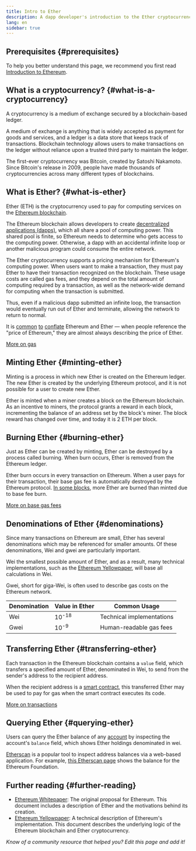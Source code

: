 ```yaml
---
title: Intro to Ether
description: A dapp developer's introduction to the Ether cryptocurrency.
lang: en
sidebar: true
---
```


## Prerequisites {#prerequisites}

To help you better understand this page, we recommend you first read [Introduction to Ethereum](/developers/docs/intro-to-ethereum/).

## What is a cryptocurrency? {#what-is-a-cryptocurrency}

A cryptocurrency is a medium of exchange secured by a blockchain-based ledger.

A medium of exchange is anything that is widely accepted as payment for goods and services, and a ledger is a data store that keeps track of transactions. Blockchain technology allows users to make transactions on the ledger without reliance upon a trusted third party to maintain the ledger.

The first-ever cryptocurrency was Bitcoin, created by Satoshi Nakamoto. Since Bitcoin's release in 2009, people have made thousands of cryptocurrencies across many different types of blockchains.

## What is Ether? {#what-is-ether}

Ether (ETH) is the cryptocurrency used to pay for computing services on the [Ethereum blockchain](/developers/docs/intro-to-ethereum).

The Ethereum blockchain allows developers to create [decentralized applications (dapps)](/developers/docs/dapps), which all share a pool of computing power. This shared pool is finite, so Ethereum needs to determine who gets access to the computing power. Otherwise, a dapp with an accidental infinite loop or another malicious program could consume the entire network.

The Ether cryptocurrency supports a pricing mechanism for Ethereum's computing power. When users want to make a transaction, they must pay Ether to have their transaction recognized on the blockchain. These usage costs are called gas fees, and they depend on the total amount of computing required by a transaction, as well as the network-wide demand for computing when the transaction is submitted.

Thus, even if a malicious dapp submitted an infinite loop, the transaction would eventually run out of Ether and terminate, allowing the network to return to normal.

It is [common](https://www.reuters.com/article/us-crypto-currencies-lending-insight-idUSKBN25M0GP#:~:text=price%20of%20ethereum) [to](https://abcnews.go.com/Business/bitcoin-slumps-week-low-amid-renewed-worries-chinese/story?id=78399845#:~:text=cryptocurrencies%20including%20ethereum) [conflate](https://www.cnn.com/2021/03/14/tech/nft-art-buying/index.html#:~:text=price%20of%20ethereum) Ethereum and Ether — when people reference the "price of Ethereum," they are almost always describing the price of Ether.

[More on gas](/developers/docs/gas/)

## Minting Ether {#minting-ether}

Minting is a process in which new Ether is created on the Ethereum ledger. The new Ether is created by the underlying Ethereum protocol, and it is not possible for a user to create new Ether.

Ether is minted when a miner creates a block on the Ethereum blockchain. As an incentive to miners, the protocol grants a reward in each block, incrementing the balance of an address set by the block's miner. The block reward has changed over time, and today it is 2 ETH per block.

## Burning Ether {#burning-ether}

Just as Ether can be created by minting, Ether can be destroyed by a process called burning. When burn occurs, Ether is removed from the Ethereum ledger.

Ether burn occurs in every transaction on Ethereum. When a user pays for their transaction, their base gas fee is automatically destroyed by the Ethereum protocol. [In some blocks](https://etherscan.io/block/12965263), more Ether are burned than minted due to base fee burn.

[More on base gas fees](/developers/docs/gas/#base-fee)

## Denominations of Ether {#denominations}

Since many transactions on Ethereum are small, Ether has several denominations which may be referenced for smaller amounts. Of these denominations, Wei and gwei are particularly important.

Wei the smallest possible amount of Ether, and as a result, many technical implementations, such as the [Ethereum Yellowpaper](https://ethereum.github.io/yellowpaper/paper.pdf), will base all calculations in Wei.

Gwei, short for giga-Wei, is often used to describe gas costs on the Ethereum network.

| Denomination | Value in Ether   | Common Usage              |
| ------------ | ---------------- | ------------------------- |
| Wei          | 10<sup>-18</sup> | Technical implementations |
| Gwei         | 10<sup>-9</sup>  | Human-readable gas fees   |

## Transferring Ether {#transferring-ether}

Each transaction in the Ethereum blockchain contains a `value` field, which transfers a specified amount of Ether, denominated in Wei, to send from the sender's address to the recipient address.

When the recipient address is a [smart contract](/developers/docs/smart-contracts/), this transferred Ether may be used to pay for gas when the smart contract executes its code.

[More on transactions](/developers/docs/transactions/)

## Querying Ether {#querying-ether}

Users can query the Ether balance of any [account](/developers/docs/accounts/) by inspecting the account's `balance` field, which shows Ether holdings denominated in wei.

[Etherscan](https://etherscan.io) is a popular tool to inspect address balances via a web-based application. For example, [this Etherscan page](https://etherscan.io/address/0xde0b295669a9fd93d5f28d9ec85e40f4cb697bae) shows the balance for the Ethereum Foundation.

## Further reading {#further-reading}

- [Ethereum Whitepaper](/whitepaper/): The original proposal for Ethereum. This document includes a description of Ether and the motivations behind its creation.
- [Ethereum Yellowpaper](https://ethereum.github.io/yellowpaper/paper.pdf): A technical description of Ethereum's implementation. This document describes the underlying logic of the Ethereum blockchain and Ether cryptocurrency.

_Know of a community resource that helped you? Edit this page and add it!_
